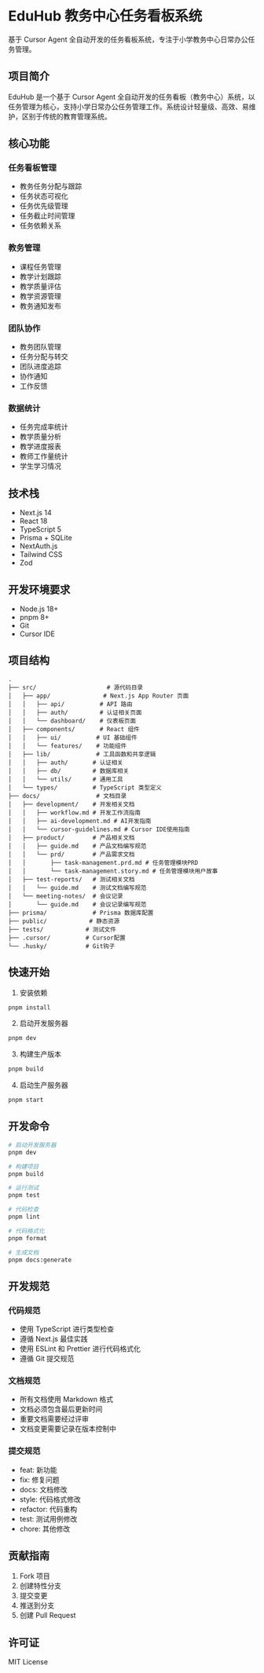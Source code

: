 # EduHub 教务中心任务看板系统

基于 Cursor Agent 全自动开发的任务看板系统，专注于小学教务中心日常办公任务管理。

## 项目简介

EduHub 是一个基于 Cursor Agent 全自动开发的任务看板（教务中心）系统，以任务管理为核心，支持小学日常办公任务管理工作。系统设计轻量级、高效、易维护，区别于传统的教育管理系统。

## 核心功能

### 任务看板管理
- 教务任务分配与跟踪
- 任务状态可视化
- 任务优先级管理
- 任务截止时间管理
- 任务依赖关系

### 教务管理
- 课程任务管理
- 教学计划跟踪
- 教学质量评估
- 教学资源管理
- 教务通知发布

### 团队协作
- 教务团队管理
- 任务分配与转交
- 团队进度追踪
- 协作通知
- 工作反馈

### 数据统计
- 任务完成率统计
- 教学质量分析
- 教学进度报表
- 教师工作量统计
- 学生学习情况

## 技术栈

- Next.js 14
- React 18
- TypeScript 5
- Prisma + SQLite
- NextAuth.js
- Tailwind CSS
- Zod

## 开发环境要求

- Node.js 18+
- pnpm 8+
- Git
- Cursor IDE

## 项目结构

```
.
├── src/                    # 源代码目录
│   ├── app/               # Next.js App Router 页面
│   │   ├── api/          # API 路由
│   │   ├── auth/         # 认证相关页面
│   │   └── dashboard/    # 仪表板页面
│   ├── components/       # React 组件
│   │   ├── ui/          # UI 基础组件
│   │   └── features/    # 功能组件
│   ├── lib/             # 工具函数和共享逻辑
│   │   ├── auth/       # 认证相关
│   │   ├── db/         # 数据库相关
│   │   └── utils/      # 通用工具
│   └── types/          # TypeScript 类型定义
├── docs/                # 文档目录
│   ├── development/    # 开发相关文档
│   │   ├── workflow.md # 开发工作流指南
│   │   ├── ai-development.md # AI开发指南
│   │   └── cursor-guidelines.md # Cursor IDE使用指南
│   ├── product/        # 产品相关文档
│   │   ├── guide.md    # 产品文档编写规范
│   │   └── prd/        # 产品需求文档
│   │       ├── task-management.prd.md # 任务管理模块PRD
│   │       └── task-management.story.md # 任务管理模块用户故事
│   ├── test-reports/   # 测试相关文档
│   │   └── guide.md    # 测试文档编写规范
│   └── meeting-notes/  # 会议记录
│       └── guide.md    # 会议记录编写规范
├── prisma/             # Prisma 数据库配置
├── public/            # 静态资源
├── tests/            # 测试文件
├── .cursor/          # Cursor配置
└── .husky/           # Git钩子
```

## 快速开始

1. 安装依赖
```bash
pnpm install
```

2. 启动开发服务器
```bash
pnpm dev
```

3. 构建生产版本
```bash
pnpm build
```

4. 启动生产服务器
```bash
pnpm start
```

## 开发命令

```bash
# 启动开发服务器
pnpm dev

# 构建项目
pnpm build

# 运行测试
pnpm test

# 代码检查
pnpm lint

# 代码格式化
pnpm format

# 生成文档
pnpm docs:generate
```

## 开发规范

### 代码规范
- 使用 TypeScript 进行类型检查
- 遵循 Next.js 最佳实践
- 使用 ESLint 和 Prettier 进行代码格式化
- 遵循 Git 提交规范

### 文档规范
- 所有文档使用 Markdown 格式
- 文档必须包含最后更新时间
- 重要文档需要经过评审
- 文档变更需要记录在版本控制中

### 提交规范
- feat: 新功能
- fix: 修复问题
- docs: 文档修改
- style: 代码格式修改
- refactor: 代码重构
- test: 测试用例修改
- chore: 其他修改

## 贡献指南

1. Fork 项目
2. 创建特性分支
3. 提交变更
4. 推送到分支
5. 创建 Pull Request

## 许可证

MIT License
